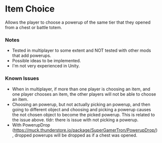 # Item Choice

Allows the player to choose a powerup of the same tier that they opened from a chest or battle totem. 

### Notes

- Tested in multiplayer to some extent and NOT tested with other mods that add powerups.
- Possible ideas to be implemented.
- I'm not very experienced in Unity.

### Known Issues
- When in multiplayer, if more than one player is choosing an item, and one player chooses an item, the other players will not be able to choose an item.
- Choosing an powerup, but not actually picking an powerup, and then going to different object and choosing and picking a powerup causes the not chosen object to become the picked powerup. This is related to the issue above. tldr: there is issue with not picking a powerup.
- With PowerupDrop (https://muck.thunderstore.io/package/SuperGamerTron/PowerupDrop/), dropped powerups will be dropped as if a chest was opened.
